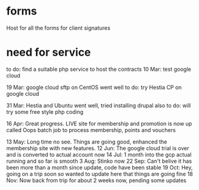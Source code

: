 # forms
Host for all the forms for client signatures

# need for service
to do: find a suitable php service to host the contracts
10 Mar: test google cloud

19 Mar: google cloud sftp on CentOS went well
to do: try Hestia CP on google cloud

31 Mar: Hestia and Ubuntu went well, tried installing drupal also
to do: will try some free style php coding

16 Apr: Great progress. LIVE site for membership and promotion is now up called Oops
batch job to process membership, points and vouchers

13 May: Long time no see. Things are going good, enhanced the membership site with new features.
12 Jun: The google cloud trial is over and is converted to actual account now
14 Jul: 1 month into the gcp actual running and so far is smooth
3 Aug: Stinko now
22 Sep: Can't belive it has been more than a month since update, code have been stable
19 Oct: Hey, going on a trip soon so wanted to update here that things are going fine
18 Nov: Now back from trip for about 2 weeks now, pending some updates
